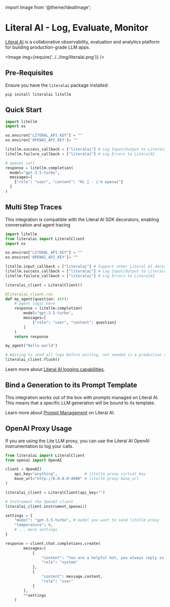 import Image from '@theme/IdealImage';

# Literal AI - Log, Evaluate, Monitor

[Literal AI](https://literalai.com) is a collaborative observability, evaluation and analytics platform for building production-grade LLM apps.

<Image img={require('../../img/literalai.png')} />

## Pre-Requisites

Ensure you have the `literalai` package installed:

```shell
pip install literalai litellm
```

## Quick Start

```python
import litellm
import os

os.environ["LITERAL_API_KEY"] = ""
os.environ['OPENAI_API_KEY']= ""

litellm.success_callback = ["literalai"] # Log Input/Output to LiteralAI
litellm.failure_callback = ["literalai"] # Log Errors to LiteralAI

# openai call
response = litellm.completion(
  model="gpt-3.5-turbo",
  messages=[
    {"role": "user", "content": "Hi 👋 - i'm openai"}
  ]
)
```

## Multi Step Traces

This integration is compatible with the Literal AI SDK decorators, enabling conversation and agent tracing

```py
import litellm
from literalai import LiteralClient
import os

os.environ["LITERAL_API_KEY"] = ""
os.environ['OPENAI_API_KEY']= ""

litellm.input_callback = ["literalai"] # Support other Literal AI decorators and prompt templates
litellm.success_callback = ["literalai"] # Log Input/Output to LiteralAI
litellm.failure_callback = ["literalai"] # Log Errors to LiteralAI

literalai_client = LiteralClient()

@literalai_client.run
def my_agent(question: str):
    # agent logic here
    response = litellm.completion(
        model="gpt-3.5-turbo",
        messages=[
            {"role": "user", "content": question}
        ]
    )
    return response

my_agent("Hello world")

# Waiting to send all logs before exiting, not needed in a production server
literalai_client.flush()
```

Learn more about [Literal AI logging capabilities](https://docs.literalai.com/guides/logs).

## Bind a Generation to its Prompt Template

This integration works out of the box with prompts managed on Literal AI. This means that a specific LLM generation will be bound to its template.

Learn more about [Prompt Management](https://docs.literalai.com/guides/prompt-management#pull-a-prompt-template-from-literal-ai) on Literal AI.

## OpenAI Proxy Usage

If you are using the Lite LLM proxy, you can use the Literal AI OpenAI instrumentation to log your calls.

```py
from literalai import LiteralClient
from openai import OpenAI

client = OpenAI(
    api_key="anything",            # litellm proxy virtual key
    base_url="http://0.0.0.0:4000" # litellm proxy base_url
)

literalai_client = LiteralClient(api_key="")

# Instrument the OpenAI client
literalai_client.instrument_openai()

settings = {
    "model": "gpt-3.5-turbo", # model you want to send litellm proxy
    "temperature": 0,
    # ... more settings
}

response = client.chat.completions.create(
        messages=[
            {
                "content": "You are a helpful bot, you always reply in Spanish",
                "role": "system"
            },
            {
                "content": message.content,
                "role": "user"
            }
        ],
        **settings
    )

```
